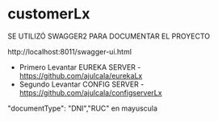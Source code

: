 # customerLx
SE UTILIZÓ SWAGGER2 PARA DOCUMENTAR EL PROYECTO

http://localhost:8011/swagger-ui.html
- Primero Levantar EUREKA SERVER - https://github.com/ajulcala/eurekaLx
- Segundo Levantar CONFIG SERVER - https://github.com/ajulcala/configserverLx

"documentType": "DNI","RUC" en mayuscula
